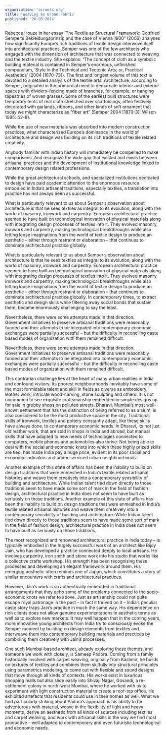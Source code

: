 ```yaml
---
organization: 'airoots.org'
title: 'Weaving an Urban Fabric'
published: '28-03-2014'
---
```


  Rebecca Houze in her essay ‘The Textile as Structural Framework: Gottfried Semper’s
Bekleidungsprinzip and the case of Vienna 1900” (2006) analyses how significantly Europe’s
rich traditions of textile design interwove itself into architectural practices.
Semper was one of the few architects who engaged with the dimension of architecture that was
connected to weaving and the textile industry. She explains: “The concept of cloth as a
symbolic building material is contained in Semper’s enormous, unfinished compendium, ‘Style in
the Technical and Tectonic Arts; or, Practical Aesthetics’ (2004 [1870-73]). The first and longest 
volume of this text is devoted to a detailed analysis of the textile arts. Architecture, according to
Semper, originated in the primordial need to demarcate interior and exterior spaces with
dividers–fencing made of branches, for example, or hanging tapestries of woven grasses. Some
of the earliest built structures were temporary tents of real cloth stretched over scaffoldings,
often festively decorated with garlands, ribbons, and other kinds of soft ornament that today we
might characterize as “fiber art” (Semper 2004 [1870-3]; Wilson 1995: 42-8).

  While the use of new materials was absorbed into modern construction practices, what
characterized Europe’s dominance in the world of architecture and design was building on its
rich traditions of textile related creativity.

  Anybody familiar with Indian history will immediately be compelled to make comparisons. And
recognize the wide gap that existed and exists between artisanal practices and the development
of institutional knowledge linked to contemporary design related professions.

  While the great architectural schools, and specialized institutions dedicated to design have paid
academic attention to the enormous resource embodied in India’s artisanal traditions, especially
textiles, a translation into practice has not always been as successful.

  What is particularly relevant to us about Semper’s observation about architecture is that he sees
textiles as integral to its evolution, along with the world of masonry, ironwork and carpentry.
European architectural practice seemed to have built on technological innovation of physical
materials along with integrating design processes of textiles into it. They evolved masonry,
ironwork and carpentry, making technological breakthroughs while also letting loose
imaginations from the world of textile design to produce an aesthetic – either through restraint or
elaboration – that continues to dominate architectural practice globally.

  What is particularly relevant to us about Semper’s observation about architecture is that he sees
textiles as integral to its evolution, along with the world of masonry, ironwork and carpentry.
European architectural practice seemed to have built on technological innovation of physical
materials along with integrating design processes of textiles into it. They evolved masonry,
ironwork and carpentry, making technological breakthroughs while also letting loose
imaginations from the world of textile design to produce an aesthetic – either through restraint or
elaboration – that continues to dominate architectural practice globally. In contemporary times, to extract aesthetic and design skills while filtering away social bonds
that sustain them, became enormously challenging to say the least.

  Nevertheless, there were some attempts made in that direction. Government initiatives to
preserve artisanal traditions were reasonably funded and their attempts to be integrated into
contemporary economic exchanges were partially successful – but the difficulty in reconciling
caste based modes of organization with them remained difficult.

  Nevertheless, there were some attempts made in that direction. Government initiatives to
preserve artisanal traditions were reasonably funded and their attempts to be integrated into
contemporary economic exchanges were partially successful – but the difficulty in reconciling
caste based modes of organization with them remained difficult.

  This contrarian challenge lies at the heart of many urban realities in India and confound visitors.
Its poorest neighbourhoods inevitably have some of the most formidable talent and skill in fields
as diverse as embroidery, leather work, intricate wood-carving, stone sculpting and others. It is
not uncommon to see exquisite craftsmanship embedded in simple designs up for sale in
grubby shops on polluted streets. Dharavi, Mumbai’s most well-known settlement that has the
distinction of being referred to as a slum, is also considered to be the most productive space in
the city. Traditional skills of ironwork, textiles and pottery constantly adapt, like these skills have
always done, to contemporary economic needs. In Dharavi, its not just old leather work, that are
sold in shops in India and abroad, but manual skills that have adapted to new needs of
technologies connected to computers, mobile phones and automobiles also thrive. Not being
able to deal with the social and economic knots into which these highly prized skills are tied, has
made India pay a huge price, evident in its poor social and economic indicators and
under-serviced urban neighbourhoods.
  
   Another example of this state of affairs has been the inability to build on design traditions that
were enmeshed in India’s textile related artisanal histories and weave them creatively into a
contemporary sensibility of building and architecture. While Indian talent tied down directly to
those traditions seem to have made some sort of mark in the field of fashion design,
architectural practice in India does not seem to have built as seriously on those traditions. 
Another example of this state of affairs has been the inability to build on design traditions that
were enmeshed in India’s textile related artisanal histories and weave them creatively into a
contemporary sensibility of building and architecture. While Indian talent tied down directly to
those traditions seem to have made some sort of mark in the field of fashion design,
architectural practice in India does not seem to have built as seriously on those traditions.

  The most recognized and renowned architectural practice in India today – is typically embodied
in the hugely successful work of an architect like Bijoy Jain, who has developed a practice
connected deeply to local artisans. He involves carpentry, iron smith and stone work into his
studio that works like a collective crafts workshop. His strength has been recognising these
processes and developing an elegant framework around them. His emerging aesthetic often
reminds one of Japan, which constitutes a story of similar encounters with crafts and
architectural practices.

  However, Jain’s work is so authentically embedded in traditional arrangements that they echo
some of the problems connected to the socio-economic knots we refer to above. Just as
artisanship could not quite escape royal patronage in the past – in fact it thrived on it – India’s
peculiar caste story traps Jain’s practice in much the same way. His dependence on rich clients
does not allow genuine experimentations in aesthetic terms as well as to explore new markets.
It may well happen that in the coming years, more innovative young architects from India try to
consciously evoke the Semper moment by building on design elements from textiles and
interweave them into contemporary building materials and practices by combining them
creatively with Jain’s processes.

  One such Mumbai-based architect, already exploring these themes, and someone we work with
closely, is Sameep Padora. Coming from a family historically involved with carpet weaving,
originally from Kashmir, he builds on textures of textiles and combines them skilfully into
structural principles using parametrics modeling, to come out with flexible and sound designs
that move through all kinds of contexts. His works exist in luxurious shopping malls but also
slide easily into Shivaji Nagar, Govandi, a re-settlement colony in north-west Mumbai, where he
worked with us to experiment with light construction material to create a roof-top office. He
exhibited artefacts that residents could use in their homes as well. What we find particularly
striking about Padora’s approach is his ability to be adventurous with material, weave in the 
flexibility of light and heavy moments, derive an aesthetic from all kinds of sources including
textiles and carpet weaving, and work with artisanal skills in the way we find most productive –
well adapted to contemporary and even futuristic technological and economic needs.

